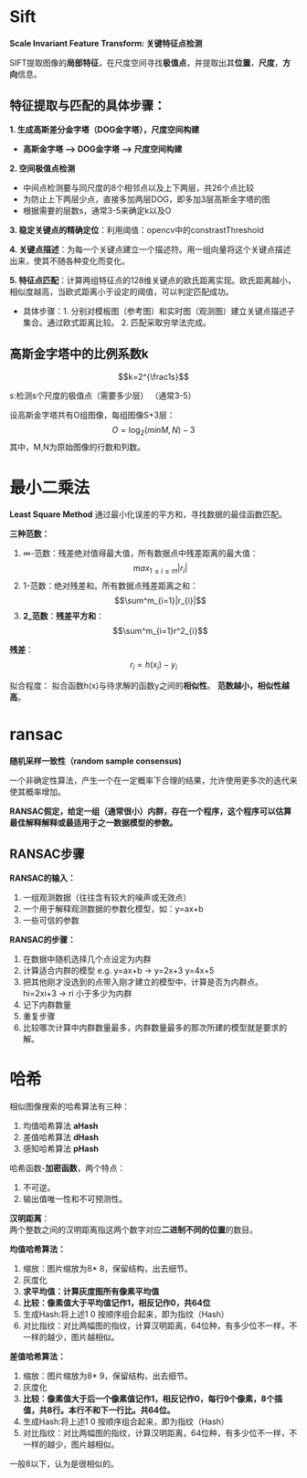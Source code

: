 # **Sift**

**Scale Invariant Feature Transform: 关键特征点检测**

SIFT提取图像的**局部特征**，在尺度空间寻找**极值点**，并提取出其**位置**，**尺度**，**方向**信息。

## 特征提取与匹配的具体步骤：
**1. 生成高斯差分金字塔（DOG金字塔），尺度空间构建**
   - **高斯金字塔 ——> DOG金字塔 ——> 尺度空间构建**

**2. 空间极值点检测**
   - 中间点检测要与同尺度的8个相邻点以及上下两层，共26个点比较
   - 为防止上下两层少点，直接多加两层DOG，即多加3层高斯金字塔的图
   - 根据需要的层数s，通常3-5来确定k以及O

**3. 稳定关键点的精确定位**：利用阈值：opencv中的constrastThreshold

**4. 关键点描述**：为每一个关键点建立一个描述符。用一组向量将这个关键点描述出来，使其不随各种变化而变化。

**5. 特征点匹配**：计算两组特征点的128维关键点的欧氏距离实现。欧氏距离越小，相似度越高，当欧式距离小于设定的阈值，可以判定匹配成功。
   -  具体步骤：1. 分别对模板图（参考图）和实时图（观测图）建立关键点描述子集合。通过欧式距离比较。 2. 匹配采取穷举法完成。

## 高斯金字塔中的比例系数k

$$k=2^{\frac1s}$$

s:检测s个尺度的极值点（需要多少层） （通常3-5）

设高斯金字塔共有O组图像，每组图像S+3层：
$$O=\log_{2}(min{M,N})-3$$
其中，M,N为原始图像的行数和列数。


# 最小二乘法

**Least Square Method**
通过最小化误差的平方和，寻找数据的最佳函数匹配。

**三种范数：**
1. $\infty$-范数：残差绝对值得最大值，所有数据点中残差距离的最大值：
   $$max_{1\leqslant i\leqslant m}|r_{i}|$$
2. 1-范数：绝对残差和。所有数据点残差距离之和：
   $$\sum^m_{i=1}|r_{i}|$$
3. **2_范数**：**残差平方和**：
   $$\sum^m_{i=1}r^2_{i}$$

**残差**：
$$r_{i}=h(x_{i})-y_{i}$$

拟合程度： 拟合函数h(x)与待求解的函数y之间的**相似性**。
**范数越小，相似性越高**。


# ransac
**随机采样一致性（random sample consensus)**

一个非确定性算法，产生一个在一定概率下合理的结果，允许使用更多次的迭代来使其概率增加。

**RANSAC假定，给定一组（通常很小）内群，存在一个程序，这个程序可以估算最佳解释解释或最适用于之一数据模型的参数。**

## RANSAC步骤
**RANSAC的输入：**
1. 一组观测数据（往往含有较大的噪声或无效点）
2. 一个用于解释观测数据的参数化模型，如：y=ax+b
3. 一些可信的参数

**RANSAC的步骤：**
1. 在数据中随机选择几个点设定为内群
2. 计算适合内群的模型 e.g. y=ax+b  -> y=2x+3 y=4x+5
3. 把其他刚才没选到的点带入刚才建立的模型中，计算是否为内群点。 hi=2xi+3 -> ri 小于多少为内群
4. 记下内群数量
5. 重复步骤
6. 比较哪次计算中内群数量最多，内群数量最多的那次所建的模型就是要求的解。


# 哈希
相似图像搜索的哈希算法有三种：
1. 均值哈希算法 **aHash**
2. 差值哈希算法 **dHash**
3. 感知哈希算法 **pHash**

哈希函数-**加密函数**，两个特点：
1. 不可逆。
2. 输出值唯一性和不可预测性。

**汉明距离**：  
两个整数之间的汉明距离指这两个数字对应**二进制不同的位置**的数目。


**均值哈希算法：**
1. 缩放：图片缩放为8* 8，保留结构，出去细节。
2. 灰度化
3. **求平均值：计算灰度图所有像素平均值**
4. **比较：像素值大于平均值记作1，相反记作0，共64位**
5. 生成Hash:将上述1 0 按顺序组合起来，即为指纹（Hash）
6. 对比指纹：对比两幅图的指纹，计算汉明距离，64位种，有多少位不一样，不一样的越少，图片越相似。 

**差值哈希算法：**
1. 缩放：图片缩放为8* 9，保留结构，出去细节。
2. 灰度化
3. **比较：像素值大于后一个像素值记作1，相反记作0，每行9个像素，8个插值，共8行。本行不和下一行比。共64位。**
4. 生成Hash:将上述1 0 按顺序组合起来，即为指纹（Hash）
5. 对比指纹：对比两幅图的指纹，计算汉明距离，64位种，有多少位不一样，不一样的越少，图片越相似。


一般8以下，认为是很相似的。
